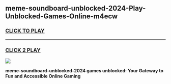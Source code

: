 
## meme-soundboard-unblocked-2024-Play-Unblocked-Games-Online-m4ecw
<h3>
<a href="https://premium76.site?title=meme-soundboard-unblocked-2024&ref=25A">CLICK TO PLAY</a></h3>
<hr>

<h3>
<a href="https://premium76.site?title=meme-soundboard-unblocked-2024&ref=25A">CLICK 2 PLAY</a>
  
</h3>

<a href="https://premium76.site?title=meme-soundboard-unblocked-2024&ref=25A"><img src="https://clearcache.store/games.png"></a>


**meme-soundboard-unblocked-2024 games unblocked: Your Gateway to Fun and Accessible Online Gaming**
